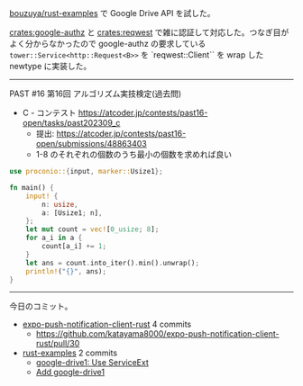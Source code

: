 [bouzuya/rust-examples] で Google Drive API を試した。

[crates:google-authz] と [crates:reqwest] で雑に認証して対応した。つなぎ目がよく分からなかったので google-authz の要求している `tower::Service<http::Request<B>>` を `reqwest::Client`` を wrap した newtype に実装した。

---

PAST #16 第16回 アルゴリズム実技検定(過去問)

- C - コンテスト
  <https://atcoder.jp/contests/past16-open/tasks/past202309_c>
  - 提出: <https://atcoder.jp/contests/past16-open/submissions/48863403>
  - 1-8 のそれぞれの個数のうち最小の個数を求めれば良い

```rust
use proconio::{input, marker::Usize1};

fn main() {
    input! {
        n: usize,
        a: [Usize1; n],
    };
    let mut count = vec![0_usize; 8];
    for a_i in a {
        count[a_i] += 1;
    }
    let ans = count.into_iter().min().unwrap();
    println!("{}", ans);
}
```

---

今日のコミット。

- [expo-push-notification-client-rust](https://github.com/bouzuya/expo-push-notification-client-rust) 4 commits
  - <https://github.com/katayama8000/expo-push-notification-client-rust/pull/30>
- [rust-examples](https://github.com/bouzuya/rust-examples) 2 commits
  - [google-drive1: Use ServiceExt](https://github.com/bouzuya/rust-examples/commit/53a13bd16791fb54484f014536966de9d4947e5a)
  - [Add google-drive1](https://github.com/bouzuya/rust-examples/commit/a26696d68d353f9954b11c98950da9fd6d2d84c7)

[bouzuya/rust-examples]: https://github.com/bouzuya/rust-examples
[crates:google-authz]: https://crates.io/crates/google-authz
[crates:reqwest]: https://crates.io/crates/reqwest
